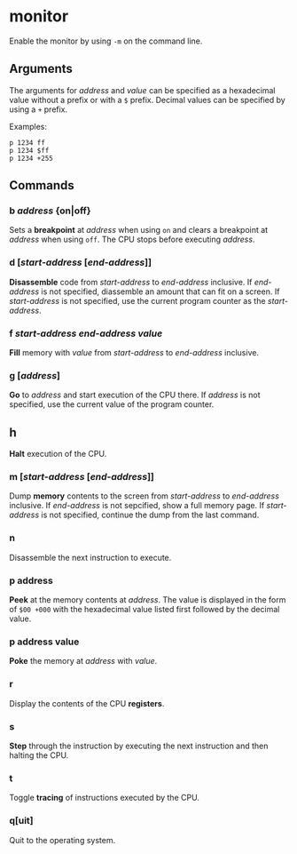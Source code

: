 # monitor

Enable the monitor by using `-m` on the command line.

## Arguments

The arguments for *address* and *value* can be specified as a hexadecimal value without a prefix or with a `$` prefix. Decimal values can be specified by using a `+` prefix.

Examples:
```
p 1234 ff
p 1234 $ff
p 1234 +255
```

## Commands

### b *address* {on|off}

Sets a **breakpoint** at *address* when using `on` and clears a breakpoint at *address* when using `off`. The CPU stops before executing *address*.

### d [*start-address* [*end-address*]]

**Disassemble** code from *start-address* to *end-address* inclusive. If *end-address* is not specified, diassemble an amount that can fit on a screen. If *start-address* is not specified, use the current program counter as the *start-address*.

### f *start-address* *end-address* *value*

**Fill** memory with *value* from *start-address* to *end-address* inclusive.

### g [*address*]

**Go** to *address* and start execution of the CPU there. If *address* is not specified, use the current value of the program counter.

## h

**Halt** execution of the CPU.

### m [*start-address* [*end-address*]]

Dump **memory** contents to the screen from *start-address* to *end-address* inclusive. If *end-address* is not sepcified, show a full memory page. If *start-address* is not specified, continue the dump from the last command.

### n

Disassemble the next instruction to execute.

### p address

**Peek** at the memory contents at *address*. The value is displayed in the form of `$00 +000` with the hexadecimal value listed first followed by the decimal value.

### p address value

**Poke** the memory at *address* with *value*.

### r

Display the contents of the CPU **registers**.

### s

**Step** through the instruction by executing the next instruction and then halting the CPU.

### t

Toggle **tracing** of instructions executed by the CPU.

### q[uit]

Quit to the operating system.
